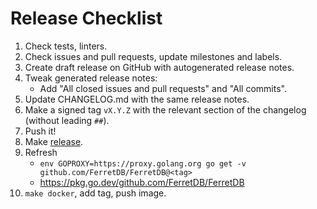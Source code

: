 # Release Checklist

1. Check tests, linters.
2. Check issues and pull requests, update milestones and labels.
3. Create draft release on GitHub with autogenerated release notes.
4. Tweak generated release notes:
   * Add "All closed issues and pull requests" and "All commits".
5. Update CHANGELOG.md with the same release notes.
6. Make a signed tag `vX.Y.Z` with the relevant section of the changelog (without leading `##`).
7. Push it!
8. Make [release](https://github.com/FerretDB/FerretDB/releases).
9. Refresh
   * `env GOPROXY=https://proxy.golang.org go get -v github.com/FerretDB/FerretDB@<tag>`
   * https://pkg.go.dev/github.com/FerretDB/FerretDB
10. `make docker`, add tag, push image.

